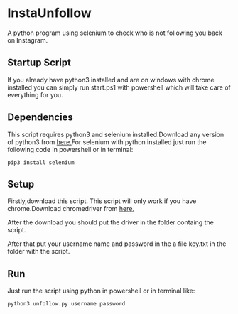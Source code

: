 # InstaUnfollow
A python program using selenium to check who is not following you back on Instagram.
## Startup Script
If you already have python3 installed and are on windows with chrome installed you can simply run start.ps1 with powershell which will take care of everything for you.

## Dependencies

This script requires python3 and selenium installed.Download any version of python3 from <a href="https://www.python.org/downloads/">here.</a>For selenium with python installed just run the following code in powershell or in terminal:

```
pip3 install selenium
```

## Setup

Firstly,download this script.
This script will only work if you have chrome.Download chromedriver from <a href="https://chromedriver.chromium.org/downloads">here.</a>
 
 After the download you should put the driver in the folder containg the script.


After that put your username name and password in the a file key.txt in the folder with the script.

## Run

Just run the script using python in powershell or in terminal like:

```
python3 unfollow.py username password
```

